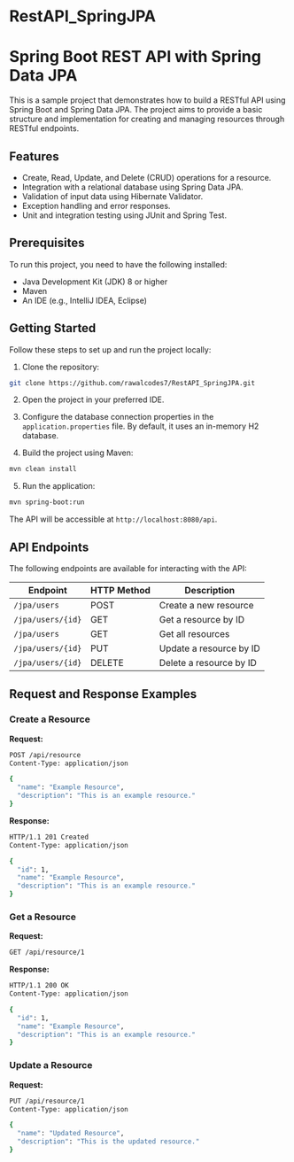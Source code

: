 # RestAPI_SpringJPA
# Spring Boot REST API with Spring Data JPA

This is a sample project that demonstrates how to build a RESTful API using Spring Boot and Spring Data JPA. The project aims to provide a basic structure and implementation for creating and managing resources through RESTful endpoints.

## Features

- Create, Read, Update, and Delete (CRUD) operations for a resource.
- Integration with a relational database using Spring Data JPA.
- Validation of input data using Hibernate Validator.
- Exception handling and error responses.
- Unit and integration testing using JUnit and Spring Test.

## Prerequisites

To run this project, you need to have the following installed:

- Java Development Kit (JDK) 8 or higher
- Maven
- An IDE (e.g., IntelliJ IDEA, Eclipse)

## Getting Started

Follow these steps to set up and run the project locally:

1. Clone the repository:

```bash
git clone https://github.com/rawalcodes7/RestAPI_SpringJPA.git
```

2. Open the project in your preferred IDE.

3. Configure the database connection properties in the `application.properties` file. By default, it uses an in-memory H2 database.

4. Build the project using Maven:

```bash
mvn clean install
```

5. Run the application:

```bash
mvn spring-boot:run
```

The API will be accessible at `http://localhost:8080/api`.

## API Endpoints

The following endpoints are available for interacting with the API:

| Endpoint                   | HTTP Method | Description                      |
|----------------------------|-------------|----------------------------------|
| `/jpa/users`            | POST        | Create a new resource             |
| `/jpa/users/{id}`       | GET         | Get a resource by ID              |
| `/jpa/users`            | GET         | Get all resources                 |
| `/jpa/users/{id}`       | PUT         | Update a resource by ID           |
| `/jpa/users/{id}`       | DELETE      | Delete a resource by ID           |

## Request and Response Examples

### Create a Resource

**Request:**

```bash
POST /api/resource
Content-Type: application/json

{
  "name": "Example Resource",
  "description": "This is an example resource."
}
```

**Response:**

```bash
HTTP/1.1 201 Created
Content-Type: application/json

{
  "id": 1,
  "name": "Example Resource",
  "description": "This is an example resource."
}
```

### Get a Resource

**Request:**

```bash
GET /api/resource/1
```

**Response:**

```bash
HTTP/1.1 200 OK
Content-Type: application/json

{
  "id": 1,
  "name": "Example Resource",
  "description": "This is an example resource."
}
```

### Update a Resource

**Request:**

```bash
PUT /api/resource/1
Content-Type: application/json

{
  "name": "Updated Resource",
  "description": "This is the updated resource."
}
```



